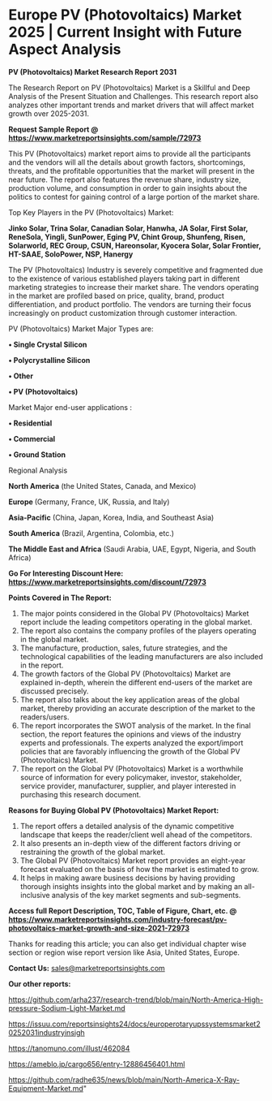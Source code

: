 # Europe PV (Photovoltaics) Market 2025 | Current Insight with Future Aspect Analysis

<strong>PV (Photovoltaics) Market Research Report 2031</strong>

The Research Report on PV (Photovoltaics) Market is a Skillful and Deep Analysis of the Present Situation and Challenges. This research report also analyzes other important trends and market drivers that will affect market growth over 2025-2031.

<strong>Request Sample Report @ <a href=https://www.marketreportsinsights.com/sample/72973>https://www.marketreportsinsights.com/sample/72973</a></strong>

This PV (Photovoltaics) market report aims to provide all the participants and the vendors will all the details about growth factors, shortcomings, threats, and the profitable opportunities that the market will present in the near future. The report also features the revenue share, industry size, production volume, and consumption in order to gain insights about the politics to contest for gaining control of a large portion of the market share.

Top Key Players in the PV (Photovoltaics) Market:

<strong>Jinko Solar, Trina Solar, Canadian Solar, Hanwha, JA Solar, First Solar, ReneSola, Yingli, SunPower, Eging PV, Chint Group, Shunfeng, Risen, Solarworld, REC Group, CSUN, Hareonsolar, Kyocera Solar, Solar Frontier, HT-SAAE, SoloPower, NSP, Hanergy</strong>

The PV (Photovoltaics) Industry is severely competitive and fragmented due to the existence of various established players taking part in different marketing strategies to increase their market share. The vendors operating in the market are profiled based on price, quality, brand, product differentiation, and product portfolio. The vendors are turning their focus increasingly on product customization through customer interaction.

PV (Photovoltaics) Market Major Types are:

<strong>• Single Crystal Silicon

• Polycrystalline Silicon

• Other

• PV (Photovoltaics)</strong>

Market Major end-user applications :

<strong>• Residential

• Commercial

• Ground Station</strong>

Regional Analysis

</u><strong><b>North America</b></strong> (the United States, Canada, and Mexico)

<strong><b>Europe </b></strong>(Germany, France, UK, Russia, and Italy)

<strong><b>Asia-Pacific</b></strong> (China, Japan, Korea, India, and Southeast Asia)

<strong><b>South America</b></strong> (Brazil, Argentina, Colombia, etc.)

<strong><b>The Middle East and Africa</b></strong> (Saudi Arabia, UAE, Egypt, Nigeria, and South Africa)

<strong>Go For Interesting Discount Here: <a href=https://www.marketreportsinsights.com/discount/72973>https://www.marketreportsinsights.com/discount/72973</a></strong>

<strong>Points Covered in The Report:</strong>
<ol>
  <li>The major points considered in the Global PV (Photovoltaics) Market report include the leading competitors operating in the global market.</li>
  <li>The report also contains the company profiles of the players operating in the global market.</li>
  <li>The manufacture, production, sales, future strategies, and the technological capabilities of the leading manufacturers are also included in the report.</li>
  <li>The growth factors of the Global PV (Photovoltaics) Market are explained in-depth, wherein the different end-users of the market are discussed precisely.</li>
  <li>The report also talks about the key application areas of the global market, thereby providing an accurate description of the market to the readers/users.</li>
  <li>The report incorporates the SWOT analysis of the market. In the final section, the report features the opinions and views of the industry experts and professionals. The experts analyzed the export/import policies that are favorably influencing the growth of the Global PV (Photovoltaics) Market.</li>
  <li>The report on the Global PV (Photovoltaics) Market is a worthwhile source of information for every policymaker, investor, stakeholder, service provider, manufacturer, supplier, and player interested in purchasing this research document.</li>
</ol>
<strong>Reasons for Buying Global PV (Photovoltaics) Market Report:</strong>

<ol>
  <li>The report offers a detailed analysis of the dynamic competitive landscape that keeps the reader/client well ahead of the competitors.</li>
  <li>It also presents an in-depth view of the different factors driving or restraining the growth of the global market.</li>
  <li>The Global PV (Photovoltaics) Market report provides an eight-year forecast evaluated on the basis of how the market is estimated to grow.</li>
  <li>It helps in making aware business decisions by having providing thorough insights insights into the global market and by making an all-inclusive analysis of the key market segments and sub-segments.</li>
</ol>
<strong>Access full Report Description, TOC, Table of Figure, Chart, etc. @ <a href=https://www.marketreportsinsights.com/industry-forecast/pv-photovoltaics-market-growth-and-size-2021-72973>https://www.marketreportsinsights.com/industry-forecast/pv-photovoltaics-market-growth-and-size-2021-72973</a></strong>


Thanks for reading this article; you can also get individual chapter wise section or region wise report version like Asia, United States, Europe.

<strong>Contact Us:</strong>
sales@marketreportsinsights.com

<strong>Our other reports:</strong>

<a href=https://github.com/arha237/research-trend/blob/main/North-America-High-pressure-Sodium-Light-Market.md>https://github.com/arha237/research-trend/blob/main/North-America-High-pressure-Sodium-Light-Market.md</a>

<a href=https://issuu.com/reportsinsights24/docs/europerotaryupssystemsmarket20252031industryinsigh>https://issuu.com/reportsinsights24/docs/europerotaryupssystemsmarket20252031industryinsigh</a>

<a href=https://tanomuno.com/illust/462084>https://tanomuno.com/illust/462084</a>

<a href=https://ameblo.jp/cargo656/entry-12886456401.html>https://ameblo.jp/cargo656/entry-12886456401.html</a>

<a href=https://github.com/radhe635/news/blob/main/North-America-X-Ray-Equipment-Market.md>https://github.com/radhe635/news/blob/main/North-America-X-Ray-Equipment-Market.md</a>"
